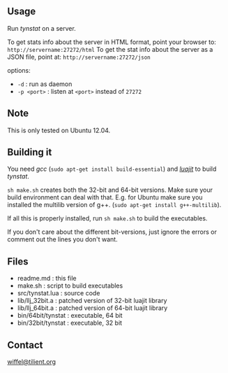 Usage
-----

Run *tynstat* on a server.

To get stats info about the server in HTML format, point your browser 
to: `http://servername:27272/html`
To get the stat info about the server as a JSON file, point 
at: `http://servername:27272/json`

options:
- `-d` : run as daemon
- `-p <port>` : listen at `<port>` instead of `27272`

Note
----

This is only tested on Ubuntu 12.04.


Building it
-----------

You need *gcc* (`sudo apt-get install build-essential`) and 
[*luajit*](http://luajit.org/) to build *tynstat*.

`sh make.sh` creates both the 32-bit and 64-bit versions. Make
sure your build environment can deal with that. E.g. for Ubuntu
make sure you installed the multilib version of g++.
(`sudo apt-get install g++-multilib`).

If all this is properly installed, run `sh make.sh` to build 
the executables.

If you don't care about the different bit-versions, 
just ignore the errors or comment out the lines you don't want.


Files
-----

- readme.md          : this file
- make.sh            : script to build executables
- src/tynstat.lua    : source code
- lib/llj_32bit.a    : patched version of 32-bit luajit library
- lib/llj_64bit.a    : patched version of 64-bit luajit library
- bin/64bit/tynstat  : executable, 64 bit
- bin/32bit/tynstat  : executable, 32 bit

Contact
-------

wiffel@tilient.org

